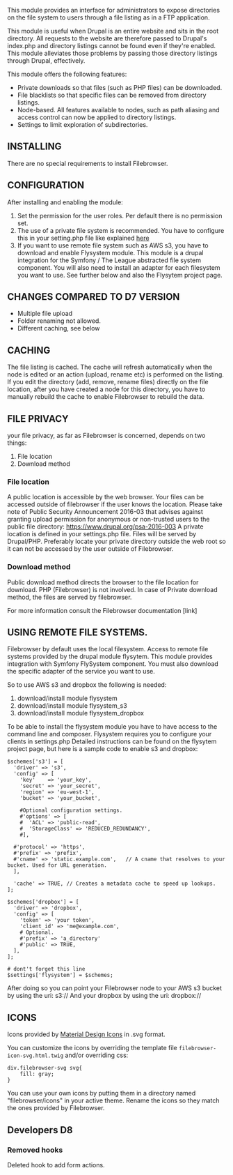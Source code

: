 This module provides an interface for administrators to expose directories on the file system to users through a file listing as in a FTP application.

This module is useful when Drupal is an entire website and sits in the root
directory. All requests to the website are therefore passed to Drupal's
index.php and directory listings cannot be found even if they're enabled.
This module alleviates those problems by passing those directory listings
through Drupal, effectively.

This module offers the following features:
 - Private downloads so that files (such as PHP files) can be downloaded.
 - File blacklists so that specific files can be removed from directory listings.
 - Node-based. All features available to nodes, such as path aliasing and access control can now be applied to directory listings.
 - Settings to limit exploration of subdirectories.

## INSTALLING ##
There are no special requirements to install Filebrowser.

## CONFIGURATION ##
After installing and enabling the module:
1. Set the permission for the user roles. Per default there is no permission set.
2. The use of a private file system is recommended. You have to configure this in your setting.php file like explained [here](https://www.drupal.org/documentation/modules/file)
3. If you want to use remote file system such as AWS s3, you have to download and enable Flysystem module.
   This module is a drupal integration for the Symfony / The League abstracted file system component. You will also need to install an adapter for each filesystem you want to use. See further below and also the Flysytem project page.

## CHANGES COMPARED TO D7 VERSION ##
 - Multiple file upload
 - Folder renaming not allowed.
 - Different caching, see below

## CACHING ##
The file listing is cached. The cache will refresh automatically when the node is edited or an action (upload, rename etc) is performed on the listing. If you edit the directory (add, remove, rename files) directly on the file location, after you have created a node for this directory, you have to manually rebuild the cache to enable Filebrowser to rebuild the data.

## FILE PRIVACY ##
your file privacy, as far as Filebrowser is concerned, depends on two things:
1. File location
2. Download method

### File location ###
A public location is accessible by the web browser. Your files can be accessed outside of filebrowser if the user knows the location.
Please take note of Public Security Announcement 2016-03 that advises against granting upload permission for anonymous or non-trusted users to the public file directory: https://www.drupal.org/psa-2016-003
A private location is defined in your settings.php file. Files will be served by Drupal/PHP. Preferably locate your private directory outside the web root so it can not be accessed by the user outside of Filebrowser.

### Download method ###
Public download method directs the browser to the file location for download. PHP (Filebrowser) is not involved.
In case of Private download method, the files are served by filebrowser.

For more information consult the Filebrowser documentation [link]

## USING REMOTE FILE SYSTEMS. ##

Filebrowser by default uses the local filesystem.
Access to remote file systems provided by the drupal module flysytem. This module provides integration with Symfony FlySystem component.
You must also download the specific adapter of the service you want to use.

So to use AWS s3 and dropbox the following is needed:
1. download/install module flysystem
2. download/install module flysystem_s3
3. download/install module flysystem_dropbox

To be able to install the flysystem module you have to have access to the command line and composer.
Flysystem requires you to configure your clients in settings.php
Detailed instructions can be found on the flysytem project page, but here is a sample code to enable s3 and dropbox:

```
$schemes['s3'] = [
  'driver' => 's3',
  'config' => [
    'key'    => 'your_key',
    'secret' => 'your_secret',
    'region' => 'eu-west-1',
    'bucket' => 'your_bucket',

    #Optional configuration settings.
    #'options' => [
    #  'ACL' => 'public-read',
    #  'StorageClass' => 'REDUCED_REDUNDANCY',
    #],

  #'protocol' => 'https',
  #'prefix' => 'prefix',
  #'cname' => 'static.example.com',   // A cname that resolves to your bucket. Used for URL generation.
  ],

  'cache' => TRUE, // Creates a metadata cache to speed up lookups.
];

$schemes['dropbox'] = [
  'driver' => 'dropbox',
  'config' => [
    'token' => 'your token',
    'client_id' => 'me@example.com',
    # Optional.
    #'prefix' => 'a_directory'
    #'public' => TRUE,
  ],
];

# dont't forget this line
$settings['flysystem'] = $schemes;
```
After doing so you can point your Filebrowser node to your AWS s3 bucket by using the uri: s3://
And your dropbox by using the uri: dropbox://

## ICONS ##
 Icons provided by [Material Design Icons](https://materialdesignicons.com/) in .svg format.

 You can customize the icons by overriding the template file `filebrowser-icon-svg.html.twig` and/or
 overriding css:
 ```
 div.filebrowser-svg svg{
     fill: gray;
 }
 ```
 You can use your own icons by putting them in a directory named "filebrowser/icons" in your active theme. Rename the icons so they match the ones provided by Filebrowser.

## Developers D8 ##
### Removed hooks ###
Deleted hook to add form actions.
